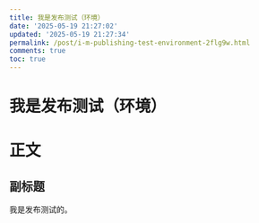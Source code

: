 ```yaml
---
title: 我是发布测试（环境）
date: '2025-05-19 21:27:02'
updated: '2025-05-19 21:27:34'
permalink: /post/i-m-publishing-test-environment-2flg9w.html
comments: true
toc: true
---
```




# 我是发布测试（环境）

# 正文

## 副标题

我是发布测试的。
